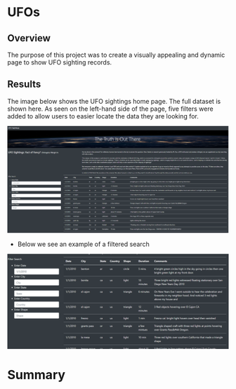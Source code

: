 # UFOs

## Overview
The purpose of this project was to create a visually appealing and dynamic page to show UFO sighting records.

## Results
The image below shows the UFO sightings home page. The full dataset is shown here. As seen on the left-hand side of the page, five filters were added to allow users to easier locate the data they are looking for. 

![home](home.PNG)




- Below we see an example of a filtered search


![filtered](filtered.PNG)

# Summary
